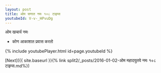```yaml
---
layout: post
title: ओम सणात नमः १०८ टाइम्स
youtubeId: V-v-_HPvuDg
---
```

 
 
 ओम खचार्य नमः  
 
 -  कोण आकाशात प्रवास करतो 
 
  
 
  
 
 
 
 
 
 


{% include youtubePlayer.html id=page.youtubeId %}
 
[Next]({{ site.baseurl }}{% link  split2/_posts/2016-01-02-ओम महादयुतये नमः १०८ टाइम्स.md%})
 
